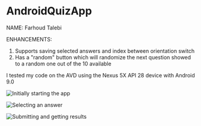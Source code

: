 # AndroidQuizApp

NAME: Farhoud Talebi

ENHANCEMENTS:
1) Supports saving selected answers and index between orientation switch   
2) Has a "random" button which will randomize the next question showed to a random one out of the 10 available

I tested my code on the AVD using the Nexus 5X API 28 device with Android 9.0


![Initially starting the app](images/App_image_1)

![Selecting an answer](images/App_image_2)

![Submitting and getting results](/images/App_Image_3)
